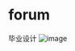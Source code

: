 # forum
毕业设计
![image](https://github.com/liuchao1996/forum/blob/master/src/main/resources/static/LoginAndReg/images/banner.jpg)
